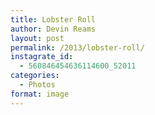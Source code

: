 ```yaml
---
title: Lobster Roll
author: Devin Reams
layout: post
permalink: /2013/lobster-roll/
instagrate_id:
  - 560846454636114600_52011
categories:
  - Photos
format: image
---
```

<!-- This post is created by Instagrate to WordPress, a WordPress Plugin by polevaultweb.com - http://www.polevaultweb.com/plugins/instagrate-to-wordpress/ -->
